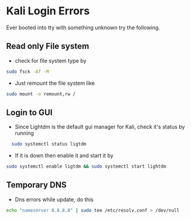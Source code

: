 
# Kali Login Errors

 Ever booted into tty with something unknown try the following.

## Read only File system

* check for file system type by

``` bash
sudo fsck -Af -M
```


* Just remount the file system like

```bash
sudo mount -o remount,rw /
```


## Login to GUI

* Since Lightdm is the default gui manager for Kali, check it's status by running
  
``` bash
  sudo systemctl status ligtdm
```
 
*  If it is down then enable it and start it by
  
```bash
sudo systemctl enable ligtdm && sudo systemctl start lightdm
```

## Temporary DNS

* Dns errors while update, do this

```bash
echo "nameserver 8.8.8.8" | sudo tee /etc/resolv.conf > /dev/null
```